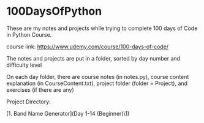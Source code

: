 # 100DaysOfPython

These are my notes and projects while trying to complete 100 days of Code in Python Course.

course link: https://www.udemy.com/course/100-days-of-code/

The notes and projects are put in a folder, sorted by day number and difficulty level

On each day folder, there are course notes (in notes.py), course content explanation (in CourseContent.txt), project folder (folder = Project),
and exercises (if there are any)

Project Directory:

[1. Band Name Generator](Day 1-14 (Beginner)\1)
